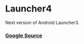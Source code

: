 # Launcher4
Next version of Android Launcher3.


### [Google Source](https://android.googlesource.com/platform/packages/apps/Launcher3/)
